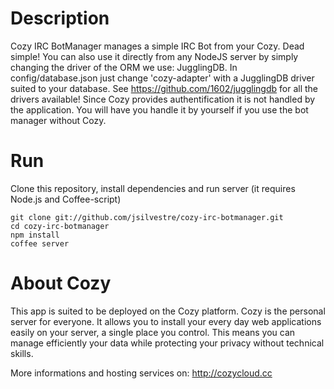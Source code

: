 # Description

Cozy IRC BotManager manages a simple IRC Bot from your Cozy.
Dead simple!
You can also use it directly from any NodeJS server by simply changing the driver of the ORM we use: JugglingDB.
In config/database.json just change 'cozy-adapter' with a JugglingDB driver suited to your database.
See https://github.com/1602/jugglingdb for all the drivers available!
Since Cozy provides authentification it is not handled by the application. You will have you handle it by yourself if you use the bot manager without Cozy.

# Run

Clone this repository, install dependencies and run server (it requires Node.js and Coffee-script)

    git clone git://github.com/jsilvestre/cozy-irc-botmanager.git
    cd cozy-irc-botmanager
    npm install
    coffee server

# About Cozy

This app is suited to be deployed on the Cozy platform. Cozy is the personal
server for everyone. It allows you to install your every day web applications
easily on your server, a single place you control. This means you can manage
efficiently your data while protecting your privacy without technical skills.

More informations and hosting services on:
http://cozycloud.cc
